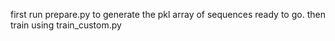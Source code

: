 first run prepare.py to generate the pkl array of sequences ready to go.
then train using train_custom.py